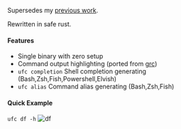 Supersedes my [previous work](https://github.com/joeky888/ugc).

Rewritten in safe rust.

#### Features

* Single binary with zero setup
* Command output highlighting (ported from [grc](https://github.com/garabik/grc))
* `ufc completion` Shell completion generating (Bash,Zsh,Fish,Powershell,Elvish)
* `ufc alias` Command alias generating (Bash,Zsh,Fish)

#### Quick Example

`ufc df -h`
![df](https://i.imgur.com/0OP1hbW.png)